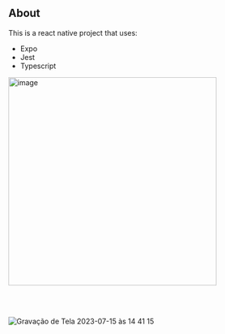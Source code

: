 ## About

This is a react native project that uses:
- Expo
- Jest
- Typescript

<img width="411" alt="image" src="https://github.com/joatancavalcante/tested-todo-app/assets/7294833/bdfdc3c6-5fa5-4ffb-acc5-6b3fc06cec44">

<br><br>

![Gravação de Tela 2023-07-15 às 14 41 15](https://github.com/joatancavalcante/tested-todo-app/assets/7294833/b2272867-78b1-4147-81e7-28c56840174a)


